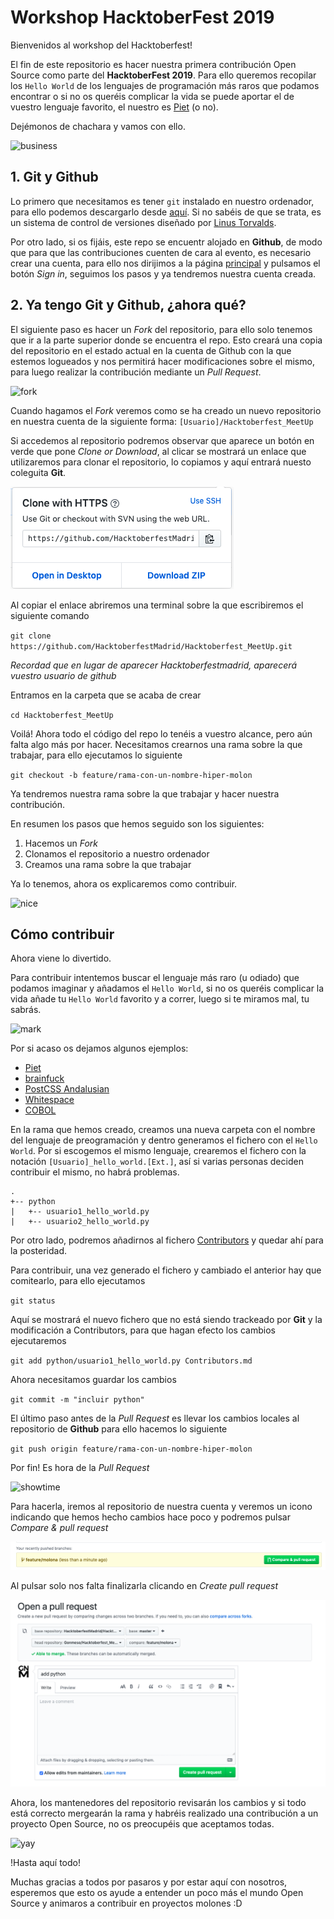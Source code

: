 # Workshop HacktoberFest 2019

Bienvenidos al workshop del Hacktoberfest!

El fin de este repositorio es hacer nuestra primera contribución Open Source como parte del **HacktoberFest 2019**. Para ello queremos recopilar los `Hello World` de los lenguajes de programación más raros que podamos encontrar o si no os queréis complicar la vida se puede aportar el de vuestro lenguaje favorito, el nuestro es [Piet](http://homepages.vub.ac.be/~diddesen/piet/index.html) (o no).

Dejémonos de chachara y vamos con ello.

![business](https://media.giphy.com/media/3o6MbsYluYokHu1Fg4/giphy.gif)

## 1. Git y Github

Lo primero que necesitamos es tener `git` instalado en nuestro ordenador, para ello podemos descargarlo desde [aquí](https://git-scm.com/downloads). Si no sabéis de que se trata, es un sistema de control de versiones diseñado por [Linus Torvalds](https://media.giphy.com/media/olAik8MhYOB9K/giphy.gif).


Por otro lado, si os fijáis, este repo se encuentr alojado en **Github**, de modo que para que las contribuciones cuenten de cara al evento, es necesario crear una cuenta, para ello nos dirijimos a la página [principal](https://github.com) y  pulsamos el botón *Sign in*, seguimos los pasos y ya tendremos nuestra cuenta creada.

## 2. Ya tengo Git y Github, ¿ahora qué?

El siguiente paso es hacer un *Fork* del repositorio, para ello solo tenemos que ir a la parte superior donde se encuentra el repo. Esto creará una copia del repositorio en el estado actual en la cuenta de Github con la que estemos logueados y nos permitirá hacer modificaciones sobre el mismo, para luego realizar la contribución mediante un *Pull Request*.

![fork](https://sammyk.s3.amazonaws.com/blog/images/2014-05-28/fork.png)

Cuando hagamos el *Fork* veremos como se ha creado un nuevo repositorio en nuestra cuenta de la siguiente forma: `[Usuario]/Hacktoberfest_MeetUp`

Si accedemos al repositorio podremos observar que aparece un botón en verde que pone *Clone or Download*, al clicar se mostrará un enlace que utilizaremos para clonar el repositorio, lo copiamos y aquí entrará nuesto coleguita **Git**.

![clone](img/clone.png)

Al copiar el enlace abriremos una terminal sobre la que escribiremos el siguiente comando

`git clone https://github.com/HacktoberfestMadrid/Hacktoberfest_MeetUp.git`

*Recordad que en lugar de aparecer Hacktoberfestmadrid, aparecerá vuestro usuario de github*

Entramos en la carpeta que se acaba de crear

`cd Hacktoberfest_MeetUp`

Voilá! Ahora todo el código del repo lo tenéis a vuestro alcance, pero aún falta algo más por hacer. Necesitamos crearnos una rama sobre la que trabajar, para ello ejecutamos lo siguiente

`git checkout -b feature/rama-con-un-nombre-hiper-molon`

Ya tendremos nuestra rama sobre la que trabajar y hacer nuestra contribución.

En resumen los pasos que hemos seguido son los siguientes:
1.  Hacemos un *Fork*
2.  Clonamos el repositorio a nuestro ordenador
3.  Creamos una rama sobre la que trabajar

Ya lo tenemos, ahora os explicaremos como contribuir.

![nice](https://media.giphy.com/media/TEFplLVRDMWBi/giphy.gif)

## Cómo contribuir

Ahora viene lo divertido. 

Para contribuir intentemos buscar el lenguaje más raro (u odiado) que podamos imaginar y añadamos el `Hello World`, si no os queréis complicar la vida añade tu `Hello World` favorito y a correr, luego si te miramos mal, tu sabrás.

![mark](https://media.giphy.com/media/3oz8xZvvOZRmKay4xy/giphy.gif)

Por si acaso os dejamos algunos ejemplos:

* [Piet](http://homepages.vub.ac.be/~diddesen/piet/index.html)
* [brainfuck](https://esolangs.org/wiki/Brainfuck)
* [PostCSS Andalusian](https://github.com/bameda/postcss-andalusian-stylesheets)
* [Whitespace](https://es.wikipedia.org/wiki/Whitespace)
* [COBOL](https://es.wikipedia.org/wiki/COBOL)

En la rama que hemos creado, creamos una nueva carpeta con el nombre del lenguaje de preogramación y dentro generamos el fichero con el `Hello World`. Por si escogemos el mismo lenguaje, crearemos el fichero con la notación `[Usuario]_hello_world.[Ext.]`, así si varias personas deciden contribuir el mismo, no habrá problemas.

```
.
+-- python
|   +-- usuario1_hello_world.py
|   +-- usuario2_hello_world.py

```

Por otro lado, podremos añadirnos al fichero [Contributors](Contributors.md) y quedar ahí para la posteridad.

Para contribuir, una vez generado el fichero y cambiado el anterior hay que comitearlo, para ello ejecutamos

`git status`

Aquí se mostrará el nuevo fichero que no está siendo trackeado por **Git** y la modificación a Contributors, para que hagan efecto los cambios ejecutaremos

`git add python/usuario1_hello_world.py Contributors.md`

Ahora necesitamos guardar los cambios

`git commit -m "incluir python"`

El último paso antes de la *Pull Request* es llevar los cambios locales al repositorio de **Github** para ello hacemos lo siguiente

`git push origin feature/rama-con-un-nombre-hiper-molon`

Por fin! Es hora de la *Pull Request*

![showtime](https://media.giphy.com/media/fdVqBToAaZtKx1As34/giphy.gif)

Para hacerla, iremos al repositorio de nuestra cuenta y veremos un icono indicando que hemos hecho cambios hace poco y podremos pulsar *Compare & pull request*

![compare](img/compare.png)

Al pulsar solo nos falta finalizarla clicando en *Create pull request*

![submit](img/submit.png)

Ahora, los mantenedores del repositorio revisarán los cambios y si todo está correcto mergearán la rama y habréis realizado una contribución a un proyecto Open Source, no os preocupéis que aceptamos todas.

![yay](https://media.giphy.com/media/xB3c3upfZF509DetIM/giphy.gif)

!Hasta aquí todo! 

Muchas gracias a todos por pasaros y por estar aquí con nosotros, esperemos que esto os ayude a entender un poco más el mundo Open Source y animaros a contribuir en proyectos molones :D